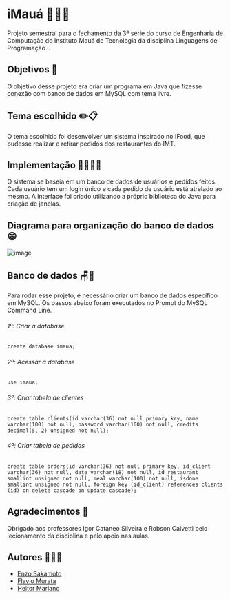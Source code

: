 # iMauá 🥐😋🌯

Projeto semestral para o fechamento da 3ª série do curso de Engenharia de Computação do Instituto Mauá de Tecnologia da disciplina Linguagens de Programação I.

## Objetivos 🥸

O objetivo desse projeto era criar um programa em Java que fizesse conexão com banco de dados em MySQL com tema livre.

## Tema escolhido ✏️📋

O tema escolhido foi desenvolver um sistema inspirado no IFood, que pudesse realizar e retirar pedidos dos restaurantes do IMT.

## Implementação 🧑‍🔬🧪🔬

O sistema se baseia em um banco de dados de usuários e pedidos feitos. Cada usuário tem um login único e cada pedido de usuário está atrelado ao mesmo. A interface foi criado utilizando a próprio biblioteca do Java para criação de janelas.

## Diagrama para organização do banco de dados 😁

![image](https://github.com/enzosakamoto/imaua/assets/98707474/55d1e551-72c6-463a-bd86-664f9e659d5c)

## Banco de dados 🪑🎲

Para rodar esse projeto, é necessário criar um banco de dados específico em MySQL. Os passos abaixo foram executados no Prompt do MySQL Command Line.

###### 1º: Criar a database

    create database imaua;

###### 2º: Acessar a database

    use imaua;

###### 3º: Criar tabela de clientes

    create table clients(id varchar(36) not null primary key, name varchar(100) not null, password varchar(100) not null, credits decimal(5, 2) unsigned not null);

###### 4º: Criar tabela de pedidos

    create table orders(id varchar(36) not null primary key, id_client varchar(36) not null, date varchar(18) not null, id_restaurant smallint unsigned not null, meal varchar(100) not null, isdone smallint unsigned not null, foreign key (id_client) references clients (id) on delete cascade on update cascade);

## Agradecimentos 🙏

Obrigado aos professores Igor Cataneo Silveira e Robson Calvetti pelo lecionamento da disciplina e pelo apoio nas aulas.

## Autores 🤯🤡🤫

- [Enzo Sakamoto](https://www.github.com/enzosakamoto)
- [Flavio Murata](https://github.com/flaviomurata)
- [Heitor Mariano](https://github.com/HeitorMarian0)
